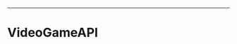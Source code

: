 ---------------------------------------------------------------------------------------

# VideoGameAPI
